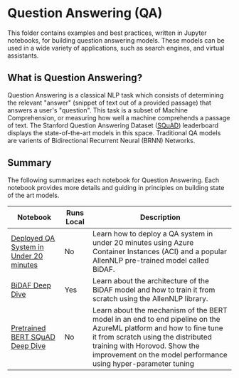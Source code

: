 # Question Answering (QA)

This folder contains examples and best practices, written in Jupyter notebooks, for building question answering models. These models can be used in a wide variety of applications, such as search engines, and virtual assistants.

## What is Question Answering?

Question Answering is a classical NLP task which consists of determining the relevant "answer" (snippet of text out of a provided passage) that answers a user's "question". This task is a subset of Machine Comprehension, or measuring how well a machine comprehends a passage of text. The Stanford Question Answering Dataset ([SQuAD](https://rajpurkar.github.io/SQuAD-explorer/)) leaderboard displays the state-of-the-art models in this space. Traditional QA models are varients of Bidirectional Recurrent Neural (BRNN) Networks. 

## Summary

The following summarizes each notebook for Question Answering. Each notebook provides more details and guiding in principles on building state of the art models.

|Notebook|Runs Local|Description|
|---|---|---|
|[Deployed QA System in Under 20 minutes](question_answering_system_bidaf_quickstart.ipynb)| No| Learn how to deploy a QA system in under 20 minutes using Azure Container Instances (ACI) and a popular AllenNLP pre-trained model called BiDAF.|
|[BiDAF Deep Dive](bidaf_aml_deep_dive.ipynb)| Yes| Learn about the architecture of the BiDAF model and how to train it from scratch using the AllenNLP library.|
|[Pretrained BERT SQuAD Deep Dive](pretrained-BERT-SQuAD-deep-dive-aml.ipynb)| No| Learn about the mechanism of the BERT model in an end to end pipeline on the AzureML platform and how to fine tune it from scratch using the distributed training with Horovod. Show the improvement on the model performance using hyper-parameter tuning|

